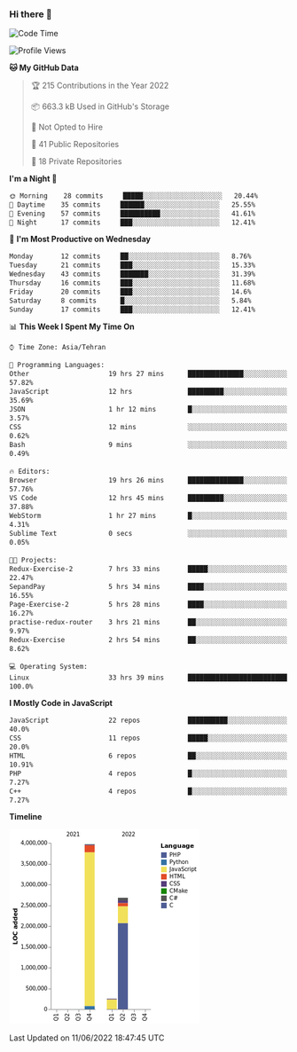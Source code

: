 ### Hi there 👋

<!--
**Mohammad-HGH/MOHAMMAD-HGH** is a ✨ _special_ ✨ repository because its `README.md` (this file) appears on your GitHub profile.

Here are some ideas to get you started:

- 🔭 I’m currently working on ...
- 🌱 I’m currently learning ...
- 👯 I’m looking to collaborate on ...
- 🤔 I’m looking for help with ...
- 💬 Ask me about ...
- 📫 How to reach me: ...
- 😄 Pronouns: ...
- ⚡ Fun fact: ...
-->

<!--START_SECTION:waka-->
![Code Time](http://img.shields.io/badge/Code%20Time-315%20hrs%2044%20mins-blue)

![Profile Views](http://img.shields.io/badge/Profile%20Views-0-blue)

**🐱 My GitHub Data** 

> 🏆 215 Contributions in the Year 2022
 > 
> 📦 663.3 kB Used in GitHub's Storage 
 > 
> 🚫 Not Opted to Hire
 > 
> 📜 41 Public Repositories 
 > 
> 🔑 18 Private Repositories  
 > 
**I'm a Night 🦉** 

```text
🌞 Morning    28 commits     █████░░░░░░░░░░░░░░░░░░░░   20.44% 
🌆 Daytime    35 commits     ██████░░░░░░░░░░░░░░░░░░░   25.55% 
🌃 Evening    57 commits     ██████████░░░░░░░░░░░░░░░   41.61% 
🌙 Night      17 commits     ███░░░░░░░░░░░░░░░░░░░░░░   12.41%

```
📅 **I'm Most Productive on Wednesday** 

```text
Monday       12 commits     ██░░░░░░░░░░░░░░░░░░░░░░░   8.76% 
Tuesday      21 commits     ███░░░░░░░░░░░░░░░░░░░░░░   15.33% 
Wednesday    43 commits     ███████░░░░░░░░░░░░░░░░░░   31.39% 
Thursday     16 commits     ███░░░░░░░░░░░░░░░░░░░░░░   11.68% 
Friday       20 commits     ███░░░░░░░░░░░░░░░░░░░░░░   14.6% 
Saturday     8 commits      █░░░░░░░░░░░░░░░░░░░░░░░░   5.84% 
Sunday       17 commits     ███░░░░░░░░░░░░░░░░░░░░░░   12.41%

```


📊 **This Week I Spent My Time On** 

```text
⌚︎ Time Zone: Asia/Tehran

💬 Programming Languages: 
Other                    19 hrs 27 mins      ██████████████░░░░░░░░░░░   57.82% 
JavaScript               12 hrs              █████████░░░░░░░░░░░░░░░░   35.69% 
JSON                     1 hr 12 mins        █░░░░░░░░░░░░░░░░░░░░░░░░   3.57% 
CSS                      12 mins             ░░░░░░░░░░░░░░░░░░░░░░░░░   0.62% 
Bash                     9 mins              ░░░░░░░░░░░░░░░░░░░░░░░░░   0.49%

🔥 Editors: 
Browser                  19 hrs 26 mins      ██████████████░░░░░░░░░░░   57.76% 
VS Code                  12 hrs 45 mins      █████████░░░░░░░░░░░░░░░░   37.88% 
WebStorm                 1 hr 27 mins        █░░░░░░░░░░░░░░░░░░░░░░░░   4.31% 
Sublime Text             0 secs              ░░░░░░░░░░░░░░░░░░░░░░░░░   0.05%

🐱‍💻 Projects: 
Redux-Exercise-2         7 hrs 33 mins       █████░░░░░░░░░░░░░░░░░░░░   22.47% 
SepandPay                5 hrs 34 mins       ████░░░░░░░░░░░░░░░░░░░░░   16.55% 
Page-Exercise-2          5 hrs 28 mins       ████░░░░░░░░░░░░░░░░░░░░░   16.27% 
practise-redux-router    3 hrs 21 mins       ██░░░░░░░░░░░░░░░░░░░░░░░   9.97% 
Redux-Exercise           2 hrs 54 mins       ██░░░░░░░░░░░░░░░░░░░░░░░   8.62%

💻 Operating System: 
Linux                    33 hrs 39 mins      █████████████████████████   100.0%

```

**I Mostly Code in JavaScript** 

```text
JavaScript               22 repos            ██████████░░░░░░░░░░░░░░░   40.0% 
CSS                      11 repos            █████░░░░░░░░░░░░░░░░░░░░   20.0% 
HTML                     6 repos             ██░░░░░░░░░░░░░░░░░░░░░░░   10.91% 
PHP                      4 repos             █░░░░░░░░░░░░░░░░░░░░░░░░   7.27% 
C++                      4 repos             █░░░░░░░░░░░░░░░░░░░░░░░░   7.27%

```


**Timeline**

![Chart not found](https://raw.githubusercontent.com/Mohammad-HGH/Mohammad-HGH/main/charts/bar_graph.png) 


 Last Updated on 11/06/2022 18:47:45 UTC
<!--END_SECTION:waka-->
